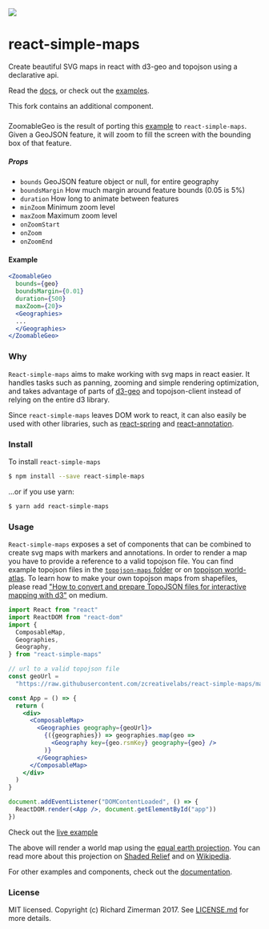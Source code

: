 
<img src="https://img.shields.io/bundlephobia/minzip/react-simple-maps@beta?color=%2328cb95&label=gzip" />

# react-simple-maps
Create beautiful SVG maps in react with d3-geo and topojson using a declarative api.

Read the [docs](https://www.react-simple-maps.io/docs/getting-started/), or check out the [examples](https://www.react-simple-maps.io/examples/).

This fork contains an additional component.

##### <ZoomableGeo>
ZoomableGeo is the result of porting this  [example](https://observablehq.com/@d3/zoom-to-bounding-box) to `react-simple-maps`.  Given a GeoJSON feature, it will zoom to fill the screen with the bounding box of that feature.

##### Props
* `bounds` GeoJSON feature object or null, for entire geography
* `boundsMargin` How much margin around feature bounds (0.05 is 5%)
* `duration` How long to animate between features
* `minZoom` Minimum zoom level
* `maxZoom` Maximum zoom level
* `onZoomStart`
* `onZoom`
* `onZoomEnd`

#### Example
```jsx
<ZoomableGeo 
  bounds={geo}
  boundsMargin={0.01} 
  duration={500} 
  maxZoom={20}>
  <Geographies>
  ...
  </Geographies>
</ZoomableGeo>  
```

### Why

`React-simple-maps` aims to make working with svg maps in react easier. It handles tasks such as panning, zooming and simple rendering optimization, and takes advantage of parts of [d3-geo](https://github.com/d3/d3-geo) and topojson-client instead of relying on the entire d3 library.

Since `react-simple-maps` leaves DOM work to react, it can also easily be used with other libraries, such as [react-spring](https://github.com/react-spring/react-spring) and [react-annotation](https://github.com/susielu/react-annotation/).

### Install

To install `react-simple-maps`

```bash
$ npm install --save react-simple-maps
```

...or if you use yarn:

```bash
$ yarn add react-simple-maps
```

### Usage

`React-simple-maps` exposes a set of components that can be combined to create svg maps with markers and annotations. In order to render a map you have to provide a reference to a valid topojson file. You can find example topojson files in the [`topojson-maps` folder](https://github.com/zcreativelabs/react-simple-maps/tree/master/topojson-maps) or on [topojson world-atlas](https://github.com/topojson/world-atlas). To learn how to make your own topojson maps from shapefiles, please read ["How to convert and prepare TopoJSON files for interactive mapping with d3"](https://hackernoon.com/how-to-convert-and-prepare-topojson-files-for-interactive-mapping-with-d3-499cf0ced5f) on medium.

```jsx
import React from "react"
import ReactDOM from "react-dom"
import {
  ComposableMap,
  Geographies,
  Geography,
} from "react-simple-maps"

// url to a valid topojson file
const geoUrl =
  "https://raw.githubusercontent.com/zcreativelabs/react-simple-maps/master/topojson-maps/world-110m.json"

const App = () => {
  return (
    <div>
      <ComposableMap>
        <Geographies geography={geoUrl}>
          {({geographies}) => geographies.map(geo =>
            <Geography key={geo.rsmKey} geography={geo} />
          )}
        </Geographies>
      </ComposableMap>
    </div>
  )
}

document.addEventListener("DOMContentLoaded", () => {
  ReactDOM.render(<App />, document.getElementById("app"))
})
```

Check out the [live example](https://codesandbox.io/s/basic-map-wvlol)

The above will render a world map using the [equal earth projection](https://observablehq.com/@d3/equal-earth). You can read more about this projection on [Shaded Relief](http://shadedrelief.com/ee_proj/) and on [Wikipedia](https://en.wikipedia.org/wiki/Equal_Earth_projection).

For other examples and components, check out the [documentation](https://www.react-simple-maps.io/docs/getting-started).

### License
MIT licensed. Copyright (c) Richard Zimerman 2017. See [LICENSE.md](https://github.com/zcreativelabs/react-simple-maps/blob/master/LICENSE) for more details.
